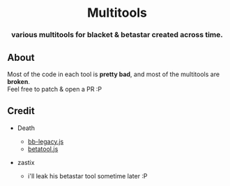 <div align="center">
    <h1>Multitools</h1>
    <h3>various multitools for blacket & betastar created across time.</h3>
</div>

## About
Most of the code in each tool is **pretty bad**, and most of the multitools are **broken**.<br>
Feel free to patch & open a PR :P

## Credit
- Death
  - [bb-legacy.js](./bb-legacy.js)
  - [betatool.js]('./betatool.js')

- zastix
  - i'll leak his betastar tool sometime later :P
